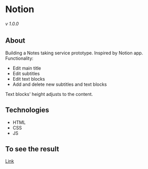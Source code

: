 # Notion
###### v 1.0.0
## About
Building a Notes taking service prototype. Inspired by Notion app. 
Functionality:
* Edit main title
* Edit subtitles
* Edit text blocks
* Add and delete new subtitles and text blocks

Text blocks' height adjusts to the content.

## Technologies
* HTML
* CSS
* JS

## To see the result
[Link](https://sysoevandrey.github.io/Notion/)
